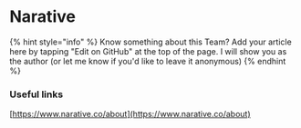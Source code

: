 # Narative

{% hint style="info" %}
Know something about this Team? Add your article here by tapping "Edit on GitHub" at the top of the page. I will show you as the author \(or let me know if you'd like to leave it anonymous\)
{% endhint %}

### Useful links

[https://www.narative.co/about](https://www.narative.co/about)

